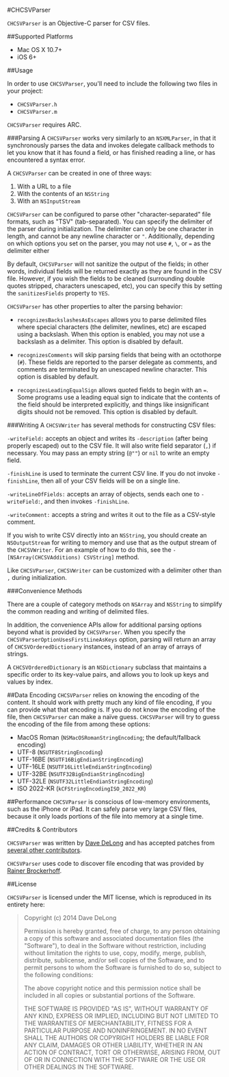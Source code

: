 #CHCSVParser

`CHCSVParser` is an Objective-C parser for CSV files.

##Supported Platforms

- Mac OS X 10.7+
- iOS 6+

##Usage

In order to use `CHCSVParser`, you'll need to include the following two files in your project:

- `CHCSVParser.h`
- `CHCSVParser.m`

`CHCSVParser` requires ARC.

###Parsing
A `CHCSVParser` works very similarly to an `NSXMLParser`, in that it synchronously parses the data and invokes delegate callback methods to let you know that it has found a field, or has finished reading a line, or has encountered a syntax error.

A `CHCSVParser` can be created in one of three ways:

1. With a URL to a file
2. With the contents of an `NSString`
3. With an `NSInputStream`

`CHCSVParser` can be configured to parse other "character-separated" file formats, such as "TSV" (tab-separated).  You can specify the delimiter of the parser during initialization.  The delimiter can only be one character in length, and cannot be any newline character or `"`. Additionally, depending on which options you set on the parser, you may not use `#`, `\`, or `=` as the delimiter either

By default, `CHCSVParser` will not sanitize the output of the fields; in other words, individual fields will be returned exactly as they are found in the CSV file.  However, if you wish the fields to be cleaned (surrounding double quotes stripped, characters unescaped, etc), you can specify this by setting the `sanitizesFields` property to `YES`.

`CHCSVParser` has other properties to alter the parsing behavior:

- `recognizesBackslashesAsEscapes` allows you to parse delimited files where special characters (the delimiter, newlines, etc) are escaped using a backslash. When this option is enabled, you may not use a backslash as a delimiter. This option is disabled by default.

- `recognizesComments` will skip parsing fields that being with an octothorpe (`#`). These fields are reported to the parser delegate as comments, and comments are terminated by an unescaped newline character. This option is disabled by default.

- `recognizesLeadingEqualSign` allows quoted fields to begin with an `=`. Some programs use a leading equal sign to indicate that the contents of the field should be interpreted explicitly, and things like insignificant digits should not be removed. This option is disabled by default.

###Writing
A `CHCSVWriter` has several methods for constructing CSV files:

`-writeField:` accepts an object and writes its `-description` (after being properly escaped) out to the CSV file.  It will also write field separator (`,`) if necessary.  You may pass an empty string (`@""`) or `nil` to write an empty field.

`-finishLine` is used to terminate the current CSV line.  If you do not invoke `-finishLine`, then all of your CSV fields will be on a single line.

`-writeLineOfFields:` accepts an array of objects, sends each one to `-writeField:`, and then invokes `-finishLine`.

`-writeComment:` accepts a string and writes it out to the file as a CSV-style comment.

If you wish to write CSV directly into an `NSString`, you should create an `NSOutputStream` for writing to memory and use that as the output stream of the `CHCSVWriter`.  For an example of how to do this, see the `-[NSArray(CHCSVAdditions) CSVString]` method.

Like `CHCSVParser`, `CHCSVWriter` can be customized with a delimiter other than `,` during initialization.

###Convenience Methods

There are a couple of category methods on `NSArray` and `NSString` to simplify the common reading and writing of delimited files.

In addition, the convenience APIs allow for additional parsing options beyond what is provided by `CHCSVParser`. When you specify the `CHCSVParserOptionUsesFirstLineAsKeys` option, parsing will return an array of `CHCSVOrderedDictionary` instances, instead of an array of arrays of strings.

A `CHCSVOrderedDictionary` is an `NSDictionary` subclass that maintains a specific order to its key-value pairs, and allows you to look up keys and values by index.


##Data Encoding
`CHCSVParser` relies on knowing the encoding of the content.  It should work with pretty much any kind of file encoding, if you can provide what that encoding is.  If you do not know the encoding of the file, then `CHCSVParser` can make a naïve guess.  `CHCSVParser` will try to guess the encoding of the file from among these options:

 - MacOS Roman (`NSMacOSRomanStringEncoding`; the default/fallback encoding)
 - UTF-8 (`NSUTF8StringEncoding`)
 - UTF-16BE (`NSUTF16BigEndianStringEncoding`)
 - UTF-16LE (`NSUTF16LittleEndianStringEncoding`)
 - UTF-32BE (`NSUTF32BigEndianStringEncoding`)
 - UTF-32LE (`NSUTF32LittleEndianStringEncoding`)
 - ISO 2022-KR (`kCFStringEncodingISO_2022_KR`)
 
##Performance
`CHCSVParser` is conscious of low-memory environments, such as the iPhone or iPad.  It can safely parse very large CSV files, because it only loads portions of the file into memory at a single time.
 
##Credits & Contributors

`CHCSVParser` was written by [Dave DeLong][1] and has accepted patches from [several other contributors](https://github.com/davedelong/CHCSVParser/graphs/contributors).

`CHCSVParser` uses code to discover file encoding that was provided by [Rainer Brockerhoff][2].

  [1]: http://davedelong.com
  [2]: http://brockerhoff.net
  
##License

`CHCSVParser` is licensed under the MIT license, which is reproduced in its entirety here:


>Copyright (c) 2014 Dave DeLong
>
>Permission is hereby granted, free of charge, to any person obtaining a copy
>of this software and associated documentation files (the "Software"), to deal
>in the Software without restriction, including without limitation the rights
>to use, copy, modify, merge, publish, distribute, sublicense, and/or sell
>copies of the Software, and to permit persons to whom the Software is
>furnished to do so, subject to the following conditions:
>
>The above copyright notice and this permission notice shall be included in
>all copies or substantial portions of the Software.
>
>THE SOFTWARE IS PROVIDED "AS IS", WITHOUT WARRANTY OF ANY KIND, EXPRESS OR
>IMPLIED, INCLUDING BUT NOT LIMITED TO THE WARRANTIES OF MERCHANTABILITY,
>FITNESS FOR A PARTICULAR PURPOSE AND NONINFRINGEMENT. IN NO EVENT SHALL THE
>AUTHORS OR COPYRIGHT HOLDERS BE LIABLE FOR ANY CLAIM, DAMAGES OR OTHER
>LIABILITY, WHETHER IN AN ACTION OF CONTRACT, TORT OR OTHERWISE, ARISING FROM,
>OUT OF OR IN CONNECTION WITH THE SOFTWARE OR THE USE OR OTHER DEALINGS IN
>THE SOFTWARE.
